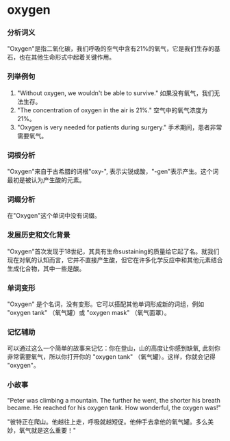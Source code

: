 # oxygen

### 分析词义

  

"Oxygen"是指二氧化碳，我们呼吸的空气中含有21%的氧气，它是我们生存的基石，也在其他生命形式中起着关键作用。

  

### 列举例句

  

1.  "Without oxygen, we wouldn't be able to survive." 如果没有氧气，我们无法生存。
2.  "The concentration of oxygen in the air is 21%." 空气中的氧气浓度为21%。
3.  "Oxygen is very needed for patients during surgery." 手术期间，患者非常需要氧气。

  

### 词根分析

  

"Oxygen"来自于古希腊的词根"oxy-", 表示尖锐或酸，"-gen"表示产生。这个词最初是被认为产生酸的元素。

  

### 词缀分析

  

在"Oxygen"这个单词中没有词缀。

  

### 发展历史和文化背景

  

"Oxygen"首次发现于18世纪，其具有生命sustaining的质量给它起了名。就我们现在对氧的认知而言，它并不直接产生酸，但它在许多化学反应中和其他元素结合生成化合物，其中一些是酸。

  

### 单词变形

  

"Oxygen" 是个名词，没有变形。它可以搭配其他单词形成新的词组，例如 "oxygen tank" （氧气罐）或 "oxygen mask" （氧气面罩）。

  

### 记忆辅助

  

可以通过这么一个简单的故事来记忆：你在登山，山的高度让你感到缺氧, 此刻你非常需要氧气，所以你打开你的 "oxygen tank" （氧气罐）。这样，你就会记得 "oxygen"。

  

### 小故事

  

"Peter was climbing a mountain. The further he went, the shorter his breath became. He reached for his oxygen tank. How wonderful, the oxygen was!"

  

"彼特正在爬山。他越往上走，呼吸就越短促。他伸手去拿他的氧气罐。多么美妙，氧气就是这么重要！"
